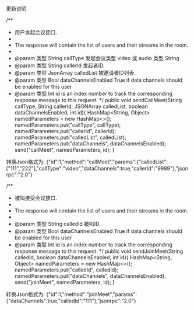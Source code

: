 更新说明

/**
 * 用户发起会议接口.
 *
 * The response will contain the list of users and their streams in the room.
 *
 * @param 类型 String callType 发起会议类型 video 或 audio 类型 String
 * @param 类型 String callerId 发起者ID.
 * @param 类型 JsonArray calledList 被邀请者ID列表.
 * @param 类型 Bool dataChannelsEnabled True if data channels should be enabled for this user
 * @param 类型 Int id is an index number to track the corresponding response message to this request.
 */
public void sendCallMeet(String callType, String callerId, JSONArray calledList, boolean dataChannelsEnabled, int id){
    HashMap<String, Object> namedParameters = new HashMap<>();
    namedParameters.put("callType", callType);
    namedParameters.put("callerId", callerId);
    namedParameters.put("calledList", calledList);
    namedParameters.put("dataChannels", dataChannelsEnabled);
    send("callMeet", namedParameters, id);
}

转换Json格式为: {"id":1,"method":"callMeet","params":{"calledList":["111","222"],"callType":"video","dataChannels":true,"callerId":"9999"},"jsonrpc":"2.0"}


/**
 * 被叫接受会议接口.
 *
 * The response will contain the list of users and their streams in the room.
 *
 * @param 类型 String calledId 被叫ID.
 * @param 类型 Bool dataChannelsEnabled True if data channels should be enabled for this user
 * @param 类型 Int id is an index number to track the corresponding response message to this request.
 */
public void sendJoinMeet(String calledId, boolean dataChannelsEnabled, int id){
    HashMap<String, Object> namedParameters = new HashMap<>();
    namedParameters.put("calledId", calledId);
    namedParameters.put("dataChannels", dataChannelsEnabled);
    send("joinMeet", namedParameters, id);
}

转换Json格式为: {"id":1,"method":"joinMeet","params":{"dataChannels":true,"calledId":"111"},"jsonrpc":"2.0"}
